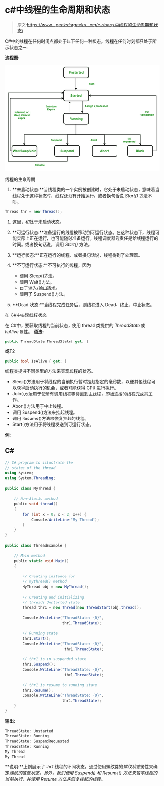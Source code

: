 # c#中线程的生命周期和状态

> 原文:[https://www . geeksforgeeks . org/c-sharp 中线程的生命周期和状态/](https://www.geeksforgeeks.org/lifecycle-and-states-of-a-thread-in-c-sharp/)

C#中的线程在任何时间点都处于以下任何一种状态。线程在任何时刻都只处于所示状态之一:

**流程图:**

![](img/8d50e4cef1ac0f9bec930c824a5c3642.png)

线程的生命周期

1.  **未启动状态:**当线程类的一个实例被创建时，它处于未启动状态，意味着当线程处于这种状态时，线程还没有开始运行。或者换句话说 *Start()* 方法不叫。

```cs
Thread thr = new Thread(); 
```

1.  这里，*和*处于未启动状态。
2.  **可运行状态:**准备运行的线程被移动到可运行状态。在这种状态下，线程可能实际上正在运行，也可能随时准备运行。线程调度器的责任是给线程运行的时间。或者换句话说，调用 *Start()* 方法。

3.  **运行状态:**正在运行的线程。或者换句话说，线程得到了处理器。
4.  **不可运行状态:**不可执行的线程，因为
    *   调用 Sleep()方法。
    *   调用 Wait()方法。
    *   由于输入/输出请求。
    *   调用了 Suspend()方法。
5.  **Dead 状态:**当线程完成任务后，则线程进入 Dead、终止、中止状态。

在 C#中实现线程状态

在 C#中，要获取线程的当前状态，使用 thread 类提供的 *ThreadState* 或 *IsAlive* 属性。
**语法:**

```cs
public ThreadState ThreadState{ get; }
```

**或**T2

```cs
public bool IsAlive { get; }
```

线程类提供不同类型的方法来实现线程的状态。

*   Sleep()方法用于将线程的当前执行暂时挂起指定的毫秒数，以便其他线程可以获得启动执行的机会，或者可能获得 CPU 进行执行。
*   Join()方法用于使所有调用线程等待直到主线程，即被连接的线程完成其工作。
*   Abort()方法用于中止线程。
*   调用 Suspend()方法来挂起线程。
*   调用 Resume()方法来恢复挂起的线程。
*   Start()方法用于将线程发送到可运行状态。

**例:**

## C#

```cs
// C# program to illustrate the
// states of the thread
using System;
using System.Threading;

public class MyThread {

    // Non-Static method
    public void thread()
    {
        for (int x = 0; x < 2; x++) {
            Console.WriteLine("My Thread");
        }
    }
}

public class ThreadExample {

    // Main method
    public static void Main()
    {

        // Creating instance for
        // mythread() method
        MyThread obj = new MyThread();

        // Creating and initializing
        // threads Unstarted state
        Thread thr1 = new Thread(new ThreadStart(obj.thread));

        Console.WriteLine("ThreadState: {0}",
                          thr1.ThreadState);

        // Running state
        thr1.Start();
        Console.WriteLine("ThreadState: {0}",
                           thr1.ThreadState);

        // thr1 is in suspended state
        thr1.Suspend();
        Console.WriteLine("ThreadState: {0}",
                           thr1.ThreadState);

        // thr1 is resume to running state
        thr1.Resume();
        Console.WriteLine("ThreadState: {0}",
                          thr1.ThreadState);
    }
}
```

**输出:**

```cs
ThreadState: Unstarted
ThreadState: Running
ThreadState: SuspendRequested
ThreadState: Running
My Thread
My Thread
```

**说明:**上例展示了 *thr1* 线程的不同状态。通过使用螺纹类的*螺纹状态*属性来确定*螺纹的这些状态。另外，我们使用 *Suspend()* 和 *Resume()* 方法来暂停线程的当前执行，并使用 *Resume* 方法来恢复挂起的线程。*